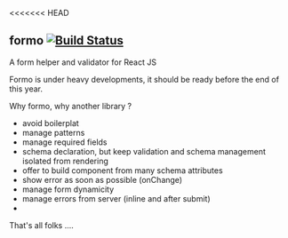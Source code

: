 <<<<<<< HEAD
## formo [![Build Status](https://travis-ci.org/redpelicans/formo.png)](https://travis-ci.org/redpelicans/formo)


A form helper and validator for React JS

Formo is under heavy developments, it should be ready before the end of this year.

Why formo, why another library ?

* avoid boilerplat
* manage patterns
* manage required fields
* schema declaration, but keep validation and schema management isolated from rendering
* offer to build component from many schema attributes
* show error as soon as possible (onChange)
* manage form dynamicity
* manage errors from server (inline and after submit)
*
That's all folks ....
